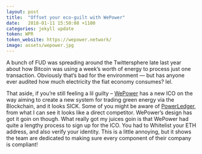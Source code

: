 ```yaml
---
layout: post
title:  "Offset your eco-guilt with WePower"
date:   2018-01-11 15:50:08 +1100
categories: jekyll update
token: WPR
token_website: https://wepower.network/
image: assets/wepower.jpg
---
```

A bunch of FUD was spreading around the Twittersphere late last year about how Bitcoin was using a week’s worth of energy to process just one transaction. Obviously that’s bad for the environment — but has anyone ever audited how much electricity the fiat economy consumes? lel.  

That aside, if you’re still feeling a lil guilty – [WePower](https://wepower.network/) has a new ICO on the way aiming to create a new system for trading green energy via the Blockchain, and it looks SICK. Some of you might be aware of [PowerLedger](https://powerledger.io/), from what I can see it looks like a direct competitor. WePower’s design has got it goin on though. What really got my juices goin is that WePower had quite a lengthy process to sign up for the ICO. You had to Whitelist your ETH address, and also verify your identity. This is a little annoying, but it shows the team are dedicated to making sure every component of their company is compliant!
